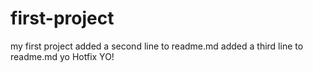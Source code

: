 # first-project
my first project
added a second line to readme.md
added a third line to readme.md yo
Hotfix YO!